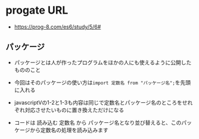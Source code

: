# progate URL

- https://prog-8.com/es6/study/5/6#

## パッケージ

- パッケージとは人が作ったプログラムをほかの人にも使えるように公開したもののこと

- 今回はそのパッケージの使い方は`import 定数名 from "パッケージ名";`を先頭に入れる

- javascriptⅤの1-2と1-3も内容は同じで定数名とパッケージ名のところをせれぞれ対応させたいものに置き換えただけになる

- コードは 読み込む 定数名 から パッケージ名となり並び替えると、このパッケージから定数名の処理を読み込みます
